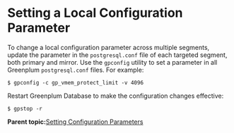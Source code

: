 # Setting a Local Configuration Parameter 

To change a local configuration parameter across multiple segments, update the parameter in the `postgresql.conf` file of each targeted segment, both primary and mirror. Use the `gpconfig` utility to set a parameter in all Greenplum `postgresql.conf` files. For example:

```
$ gpconfig -c gp_vmem_protect_limit -v 4096
```

Restart Greenplum Database to make the configuration changes effective:

```
$ gpstop -r
```

**Parent topic:**[Setting Configuration Parameters](../topics/g-setting-configuration-parameters.html)

